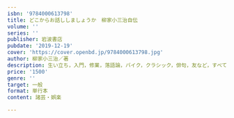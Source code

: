 ```yaml
---
isbn: '9784000613798'
title: どこからお話ししましょうか　柳家小三治自伝
volume: ''
series: ''
publisher: 岩波書店
pubdate: '2019-12-19'
cover: 'https://cover.openbd.jp/9784000613798.jpg'
author: 柳家小三治／著
description: 生い立ち，入門，修業，落語論，バイク，クラシック，俳句，友など，すべてをたっぷり語り下ろす．
price: '1500'
genre: ''
target: 一般
format: 単行本
content: 諸芸・娯楽

---
```


